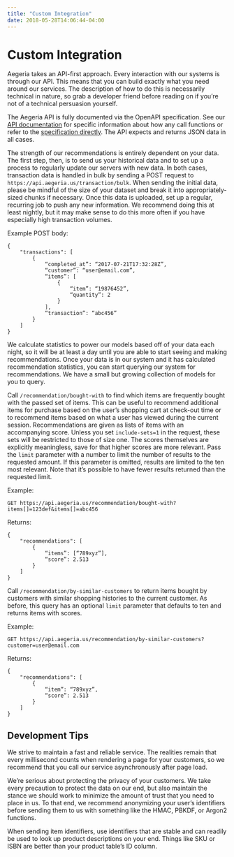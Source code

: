```yaml
---
title: "Custom Integration"
date: 2018-05-28T14:06:44-04:00
---
```


# Custom Integration

Aegeria takes an API-first approach. Every interaction with our systems is through our API. This means that you can build exactly what you need around our services. The description of how to do this is necessarily technical in nature, so grab a developer friend before reading on if you’re not of a technical persuasion yourself.

The Aegeria API is fully documented via the OpenAPI specification. See our [API documentation](/api) for specific information about how any call functions or refer to the [specification directly](https://api.aegeria.us/openapi.json). The API expects and returns JSON data in all cases.

The strength of our recommendations is entirely dependent on your data. The first step, then, is to send us your historical data and to set up a process to regularly update our servers with new data. In both cases, transaction data is handled in bulk by sending a POST request to `https://api.aegeria.us/transaction/bulk`. When sending the initial data, please be mindful of the size of your dataset and break it into appropriately-sized chunks if necessary. Once this data is uploaded, set up a regular, recurring job to push any new information. We recommend doing this at least nightly, but it may make sense to do this more often if you have especially high transaction volumes.

Example POST body:

    {
        "transactions": [
            {
                “completed_at”: “2017-07-21T17:32:28Z”,
                “customer”: “user@email.com”,
                “items”: [
                    {
                        “item”: “19876452”,
                        “quantity”: 2
                    }
                ],
                “transaction”: “abc456”
            }
        ]
    }
  


We calculate statistics to power our models based off of your data each night, so it will be at least a day until you are able to start seeing and making recommendations. Once your data is in our system and it has calculated recommendation statistics, you can start querying our system for recommendations. We have a small but growing collection of models for you to query.

Call `/recommendation/bought-with` to find which items are frequently bought with the passed set of items. This can be useful to recommend additional items for purchase based on the user’s shopping cart at check-out time or to recommend items based on what a user has viewed during the current session. Recommendations are given as lists of items with an accompanying score. Unless you set `include-sets=1` in the request, these sets will be restricted to those of size one. The scores themselves are explicitly meaningless, save for that higher scores are more relevant. Pass the `limit` parameter with a number to limit the number of results to the requested amount. If this parameter is omitted, results are limited to the ten most relevant. Note that it’s possible to have fewer results returned than the requested limit.

Example:

    GET https://api.aegeria.us/recommendation/bought-with?items[]=123def&items[]=abc456

Returns:

    {
        "recommendations": [
            {
                “items”: [“789xyz”],
                “score”: 2.513
            }
        ]
    }

Call `/recommendation/by-similar-customers` to return items bought by customers with similar shopping histories to the current customer. As before, this query has an optional `limit` parameter that defaults to ten and returns items with scores.

Example:

    GET https://api.aegeria.us/recommendation/by-similar-customers?customer=user@email.com

Returns:

    {
        "recommendations": [
            {
                “item”: “789xyz”,
                “score”: 2.513
            }
        ]
    }

## Development Tips

We strive to maintain a fast and reliable service. The realities remain that every millisecond counts when rendering a page for your customers, so we recommend that you call our service asynchronously after page load.

We’re serious about protecting the privacy of your customers. We take every precaution to protect the data on our end, but also maintain the stance we should work to minimize the amount of trust that you need to place in us. To that end, we recommend anonymizing your user’s identifiers before sending them to us with something like the HMAC, PBKDF, or Argon2 functions.

When sending item identifiers, use identifiers that are stable and can readily be used to look up product descriptions on your end. Things like SKU or ISBN are better than your product table’s ID column.
